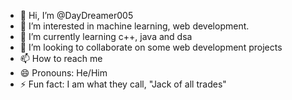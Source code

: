- 👋 Hi, I’m @DayDreamer005
- 👀 I’m interested in machine learning, web development.
- 🌱 I’m currently learning c++, java and dsa
- 💞️ I’m looking to collaborate on some web development projects 
- 📫 How to reach me 
- 😄 Pronouns: He/Him
- ⚡ Fun fact: I am what they call, "Jack of all trades"

<!---
DayDreamer005/DayDreamer005 is a ✨ special ✨ repository because its `README.md` (this file) appears on your GitHub profile.
You can click the Preview link to take a look at your changes.
--->
